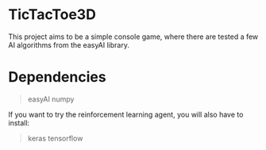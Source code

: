 # TicTacToe3D

This project aims to be a simple console game, where there are tested a few AI algorithms from the easyAI library.

# Dependencies
> easyAI
> numpy

If you want to try the reinforcement learning agent, you will also have to install:
> keras
> tensorflow
